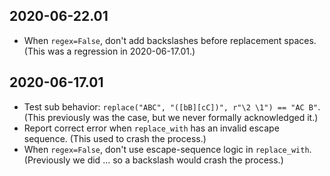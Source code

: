 2020-06-22.01
-------------

* When `regex=False`, don't add backslashes before replacement spaces. (This
  was a regression in 2020-06-17.01.)

2020-06-17.01
-------------

* Test sub behavior: `replace("ABC", "([bB][cC])", r"\2 \1") == "AC B"`. (This
  previously was the case, but we never formally acknowledged it.)
* Report correct error when `replace_with` has an invalid escape sequence. (This
  used to crash the process.)
* When `regex=False`, don't use escape-sequence logic in `replace_with`.
  (Previously we did ... so a backslash would crash the process.)
